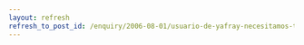 ```yaml
---
layout: refresh
refresh_to_post_id: /enquiry/2006-08-01/usuario-de-yafray-necesitamos-tu-ayuda
---
```


